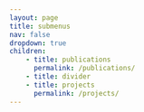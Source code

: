 ```yaml
---
layout: page
title: submenus
nav: false
dropdown: true 
children: 
    - title: publications
      permalink: /publications/
    - title: divider
    - title: projects
      permalink: /projects/
---
```

